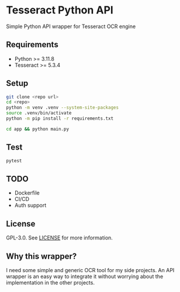 # Tesseract Python API
Simple Python API wrapper for Tesseract OCR engine

## Requirements
- Python >= 3.11.8
- Tesseract >= 5.3.4

## Setup
```bash
git clone <repo url>
cd <repo>
python -m venv .venv --system-site-packages
source .venv/bin/activate
python -m pip install -r requirements.txt

cd app && python main.py
```

## Test
```bash
pytest
```

## TODO
- Dockerfile
- CI/CD
- Auth support

## License
GPL-3.0. See [LICENSE](LICENSE) for more information.

## Why this wrapper?
I need some simple and generic OCR tool for my side projects. An API wrapper is an easy way to integrate it without
worrying about the implementation in the other projects.